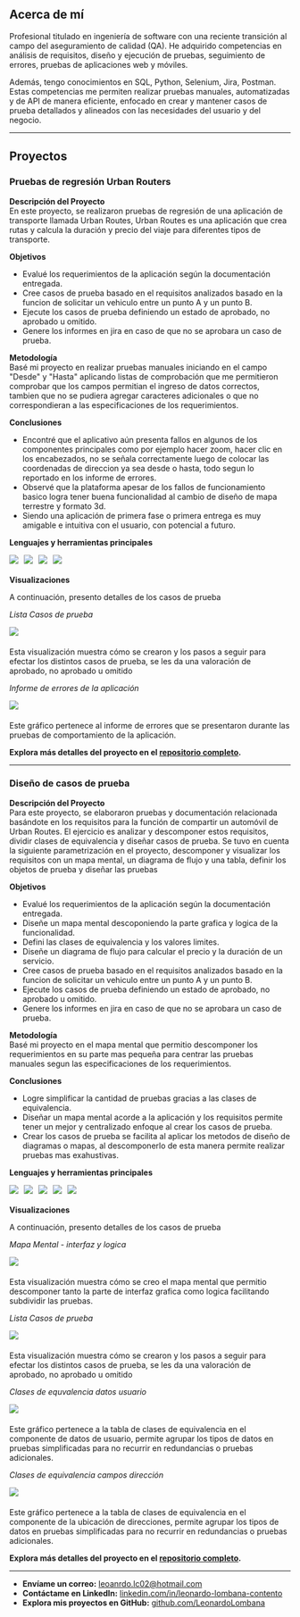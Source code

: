 <link rel="stylesheet" type="text/css" href="styles.css">

## Acerca de mí

Profesional titulado en ingeniería de software con una reciente transición al campo del aseguramiento de calidad (QA). He adquirido competencias en análisis de requisitos, diseño y ejecución de pruebas, seguimiento de errores, pruebas de aplicaciones web y móviles.

Además, tengo conocimientos en SQL, Python, Selenium, Jira, Postman. Estas competencias me permiten realizar pruebas manuales, automatizadas y de API de manera eficiente, enfocado en crear y mantener casos de prueba detallados y alineados con las necesidades del usuario y del negocio.


---


## Proyectos

### Pruebas de regresión Urban Routers

**Descripción del Proyecto**  
En este proyecto, se realizaron pruebas de regresión de una aplicación de transporte llamada Urban Routes, Urban Routes es una aplicación que crea rutas y calcula la duración y precio del viaje para diferentes tipos de transporte.

**Objetivos**  
- Evalué los requerimientos de la aplicación según la documentación entregada.
- Cree casos de prueba basado en el requisitos analizados basado en la funcion de solicitar un vehiculo entre un punto A y un punto B.
- Ejecute los casos de prueba definiendo un estado de aprobado, no aprobado u omitido.
- Genere los informes en jira en caso de que no se aprobara un caso de prueba.

**Metodología**  
Basé mi proyecto en realizar pruebas manuales iniciando en el campo "Desde" y "Hasta" aplicando listas de comprobación que me permitieron comprobar que los campos permitian el ingreso de datos correctos, tambien que no se pudiera agregar caracteres adicionales o que no correspondieran a las especificaciones de los requerimientos.

**Conclusiones**  
- Encontré que el aplicativo aún presenta fallos en algunos de los componentes principales como por ejemplo hacer zoom, hacer clic en los encabezados, no se señala correctamente luego de colocar las coordenadas de direccion ya sea desde o hasta, todo segun lo reportado en los informe de errores.
- Observé que la plataforma apesar de los fallos de funcionamiento basico logra tener buena funcionalidad al cambio de diseño de mapa terrestre y formato 3d.
- Siendo una aplicación de primera fase o primera entrega es muy amigable e intuitiva con el usuario, con potencial a futuro.

**Lenguajes y herramientas principales**  
<div style="display: flex; flex-wrap: wrap; gap: 10px; margin-bottom: 20px;">
  <img src="https://img.shields.io/badge/Manual test-6A6A6A?style=for-the-badge&logo=matplotlib&logoColor=white" />
  <img src="https://img.shields.io/badge/Web Testing-6A6A6A?style=for-the-badge&logo=matplotlib&logoColor=white" />
  <img src="https://img.shields.io/badge/Regression Test-6A6A6A?style=for-the-badge&logo=matplotlib&logoColor=white" />
  <img src="https://img.shields.io/badge/Funtional Test-6A6A6A?style=for-the-badge&logo=matplotlib&logoColor=white" />
</div>

**Visualizaciones**

A continuación, presento detalles de los casos de prueba 

   *Lista Casos de prueba*
   <div style="display: flex; flex-wrap: wrap; gap: 10px; margin-bottom: 20px;">
  <img src=".//assets/img/pruebasRegresion.png"/>  
   </div>

   Esta visualización muestra cómo se crearon y los pasos a seguir para efectar los distintos casos de prueba, se les da una valoración de aprobado, no aprobado u omitido

   *Informe de errores de la aplicación*
   <div style="display: flex; flex-wrap: wrap; gap: 10px; margin-bottom: 20px;">
  <img src="./assets/img/informeErrores.png"/>  
   </div>

   Este gráfico pertenece al informe de errores que se presentaron durante las pruebas de comportamiento de la aplicación.
 
**Explora más detalles del proyecto en el [repositorio completo](https://github.com/LeonardoLombana/Pruebas-de-regresion-Urban-Routers).**

---

### Diseño de casos de prueba

**Descripción del Proyecto**  
Para este proyecto, se elaboraron pruebas y documentación relacionada basándote en los requisitos para la función de compartir un automóvil de Urban Routes.
El ejercicio es analizar y descomponer estos requisitos, dividir clases de equivalencia y diseñar casos de prueba. Se tuvo en cuenta la siguiente parametrización en el proyecto, descomponer y visualizar los requisitos con un mapa mental, un diagrama de flujo y una tabla, definir los objetos de prueba y diseñar las pruebas 

**Objetivos**  
- Evalué los requerimientos de la aplicación según la documentación entregada.
- Diseñe un mapa mental descoponiendo la parte grafica y logica de la funcionalidad.
- Defini las clases de equivalencia y los valores limites.
- Diseñe un diagrama de flujo para calcular el precio y la duración de un servicio.
- Cree casos de prueba basado en el requisitos analizados basado en la funcion de solicitar un vehiculo entre un punto A y un punto B.
- Ejecute los casos de prueba definiendo un estado de aprobado, no aprobado u omitido.
- Genere los informes en jira en caso de que no se aprobara un caso de prueba.

**Metodología**  
Basé mi proyecto en el mapa mental que permitio descomponer los requerimientos en su parte mas pequeña para centrar las pruebas manuales segun las especificaciones de los requerimientos.

**Conclusiones**  
- Logre simplificar la cantidad de pruebas gracias a las clases de equivalencia.
- Diseñar un mapa mental acorde a la aplicación y los requisitos permite tener un mejor y centralizado enfoque al crear los casos de prueba. 
- Crear los casos de prueba se facilita al aplicar los metodos de diseño de diagramas o mapas, al descomponerlo de esta manera permite realizar pruebas mas exahustivas.

**Lenguajes y herramientas principales**  
<div style="display: flex; flex-wrap: wrap; gap: 10px; margin-bottom: 20px;">
  <img src="https://img.shields.io/badge/Manual test-6A6A6A?style=for-the-badge&logo=matplotlib&logoColor=white" />
  <img src="https://img.shields.io/badge/Web Testing-6A6A6A?style=for-the-badge&logo=matplotlib&logoColor=white" />
  <img src="https://img.shields.io/badge/Regression Test-6A6A6A?style=for-the-badge&logo=matplotlib&logoColor=white" />
  <img src="https://img.shields.io/badge/Funtional Test-6A6A6A?style=for-the-badge&logo=matplotlib&logoColor=white" />
  <img src="https://img.shields.io/badge/Equivalencia-6A6A6A?style=for-the-badge&logo=matplotlib&logoColor=white" />

</div>

**Visualizaciones**

A continuación, presento detalles de los casos de prueba 

  *Mapa Mental - interfaz y logica*
   <div style="display: flex; flex-wrap: wrap; gap: 10px; margin-bottom: 20px;">
  <img src=".//assets/img/mapaMental_2P.png"/>  
   </div>

   Esta visualización muestra cómo se creo el mapa mental que permitio descomponer tanto la parte de interfaz grafica como logica facilitando subdividir las pruebas.

  *Lista Casos de prueba*
   <div style="display: flex; flex-wrap: wrap; gap: 10px; margin-bottom: 20px;">
  <img src=".//assets/img/casosdePrueba_2P.png"/>  
   </div>

   Esta visualización muestra cómo se crearon y los pasos a seguir para efectar los distintos casos de prueba, se les da una valoración de aprobado, no aprobado u omitido

  *Clases de equvalencia datos usuario*
   <div style="display: flex; flex-wrap: wrap; gap: 10px; margin-bottom: 20px;">
  <img src="./assets/img//clasesEquivalencia_2P.png"/>  
   </div>

   Este gráfico pertenece a la tabla de clases de equivalencia en el componente de datos de usuario, permite agrupar los tipos de datos en pruebas simplificadas para no recurrir en redundancias o pruebas adicionales.

  *Clases de equivalencia campos dirección* 
   <div style="display: flex; flex-wrap: wrap; gap: 10px; margin-bottom: 20px;">
  <img src="./assets/img//clasesEquivalencia_2P.png"/>  
   </div>

   Este gráfico pertenece a la tabla de clases de equivalencia en el componente de la ubicación de direcciones, permite agrupar los tipos de datos en pruebas simplificadas para no recurrir en redundancias o pruebas adicionales.
 
**Explora más detalles del proyecto en el [repositorio completo](https://github.com/LeonardoLombana/Diseno_de_pruebas).**

---

- **Envíame un correo:** [leoanrdo.lc02@hotmail.com](mailto:leonardo.lc02@hotmail.com)
- **Contáctame en LinkedIn:** [linkedin.com/in/leonardo-lombana-contento](https://www.linkedin.com/in/leonardo-lombana-contento/)
- **Explora mis proyectos en GitHub:** [github.com/LeonardoLombana](https://github.com/LeonardoLombana)
